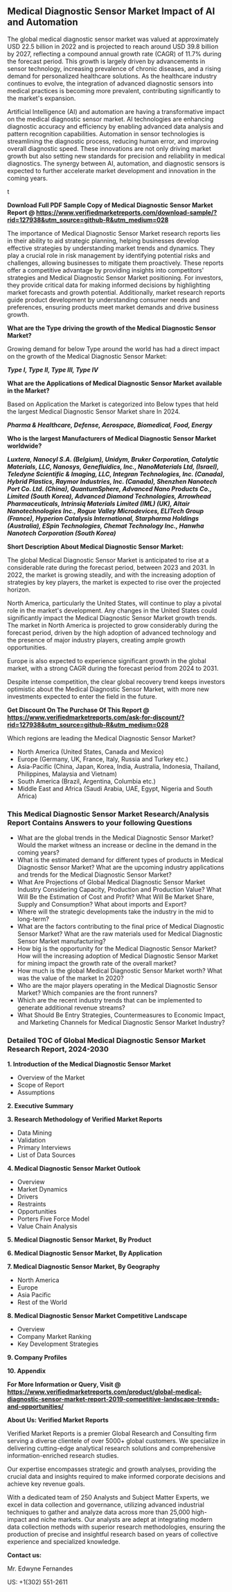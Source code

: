 <h2>Medical Diagnostic Sensor Market Impact of AI and Automation</h2><p>The global medical diagnostic sensor market was valued at approximately USD 22.5 billion in 2022 and is projected to reach around USD 39.8 billion by 2027, reflecting a compound annual growth rate (CAGR) of 11.7% during the forecast period. This growth is largely driven by advancements in sensor technology, increasing prevalence of chronic diseases, and a rising demand for personalized healthcare solutions. As the healthcare industry continues to evolve, the integration of advanced diagnostic sensors into medical practices is becoming more prevalent, contributing significantly to the market's expansion.</p><p>Artificial Intelligence (AI) and automation are having a transformative impact on the medical diagnostic sensor market. AI technologies are enhancing diagnostic accuracy and efficiency by enabling advanced data analysis and pattern recognition capabilities. Automation in sensor technologies is streamlining the diagnostic process, reducing human error, and improving overall diagnostic speed. These innovations are not only driving market growth but also setting new standards for precision and reliability in medical diagnostics. The synergy between AI, automation, and diagnostic sensors is expected to further accelerate market development and innovation in the coming years.</p>t</p><p id="" class=""><strong>Download Full PDF Sample Copy of Medical Diagnostic Sensor Market Report @ <a href="https://www.verifiedmarketreports.com/download-sample/?rid=127938&utm_source=github-R&utm_medium=028" target="_blank">https://www.verifiedmarketreports.com/download-sample/?rid=127938&utm_source=github-R&utm_medium=028</a></strong></p><p>The importance of&nbsp;Medical Diagnostic Sensor Market research reports lies in their ability to aid strategic planning, helping businesses develop effective strategies by understanding market trends and dynamics. They play a crucial role in risk management by identifying potential risks and challenges, allowing businesses to mitigate them proactively. These reports offer a competitive advantage by providing insights into competitors' strategies and Medical Diagnostic Sensor Market positioning. For investors, they provide critical data for making informed decisions by highlighting market forecasts and growth potential. Additionally, market research reports guide product development by understanding consumer needs and preferences, ensuring products meet market demands and drive business growth.</p><p><strong>What are the&nbsp;Type driving the growth of the Medical Diagnostic Sensor Market?</strong></p><p id="" class="">Growing demand for below Type around the world has had a direct impact on the growth of the Medical Diagnostic Sensor Market:</p><em><strong>Type I, Type II, Type III, Type IV</strong></em></p><strong>What are the&nbsp;Applications&nbsp;of Medical Diagnostic Sensor Market available in the Market?</strong></p><p id="" class="">Based on Application the Market is categorized into Below types that held the largest Medical Diagnostic Sensor Market share In 2024.</p><em><strong>Pharma & Healthcare, Defense, Aerospace, Biomedical, Food, Energy</strong></em></p><strong>Who is the largest Manufacturers of Medical Diagnostic Sensor Market worldwide?</strong></p><p><em><strong>Luxtera, Nanocyl S.A. (Belgium), Unidym, Bruker Corporation, Catalytic Materials, LLC, Nanosys, Genefluidics, Inc., NanoMaterials Ltd, (Israel), Teledyne Scientific & Imaging, LLC, Integran Technologies, Inc. (Canada), Hybrid Plastics, Raymor Industries, Inc. (Canada), Shenzhen Nanotech Port Co. Ltd. (China), QuantumSphere, Advanced Nano Products Co., Limited (South Korea), Advanced Diamond Technologies, Arrowhead Pharmaceuticals, Intrinsiq Materials Limited (IML) (UK), Altair Nanotechnologies Inc., Rogue Valley Microdevices, ELITech Group (France), Hyperion Catalysis International, Starpharma Holdings (Australia), ESpin Technologies, Chemat Technology Inc., Hanwha Nanotech Corporation (South Korea)</strong></em></p><p id="" class=""><strong>Short Description About Medical Diagnostic Sensor Market:</strong></p><p>The global Medical Diagnostic Sensor Market is anticipated to rise at a considerable rate during the forecast period, between 2023 and 2031. In 2022, the market is growing steadily, and with the increasing adoption of strategies by key players, the market is expected to rise over the projected horizon.</p><p>North America, particularly the United States, will continue to play a pivotal role in the market's development. Any changes in the United States could significantly impact the Medical Diagnostic Sensor Market growth trends. The market in North America is projected to grow considerably during the forecast period, driven by the high adoption of advanced technology and the presence of major industry players, creating ample growth opportunities.</p><p>Europe is also expected to experience significant growth in the global market, with a strong CAGR during the forecast period from 2024 to 2031.</p><p>Despite intense competition, the clear global recovery trend keeps investors optimistic about the Medical Diagnostic Sensor Market, with more new investments expected to enter the field in the future.</p><p id="" class=""><strong>Get Discount On The Purchase Of This Report @ <a href="https://www.verifiedmarketreports.com/ask-for-discount/?rid=127938&utm_source=github-R&utm_medium=028" target="_blank">https://www.verifiedmarketreports.com/ask-for-discount/?rid=127938&utm_source=github-R&utm_medium=028</a></strong></p>Which regions are leading the Medical Diagnostic Sensor Market?</p><ul><li>North America (United States, Canada and Mexico)</li><li>Europe (Germany, UK, France, Italy, Russia and Turkey etc.)</li><li>Asia-Pacific (China, Japan, Korea, India, Australia, Indonesia, Thailand, Philippines, Malaysia and Vietnam)</li><li>South America (Brazil, Argentina, Columbia etc.)</li><li>Middle East and Africa (Saudi Arabia, UAE, Egypt, Nigeria and South Africa)</li></ul><h3 id="" class="">This Medical Diagnostic Sensor Market Research/Analysis Report Contains Answers to your following Questions</h3><ul><li>What are the global trends in the Medical Diagnostic Sensor Market? Would the market witness an increase or decline in the demand in the coming years?</li><li>What is the estimated demand for different types of products in Medical Diagnostic Sensor Market? What are the upcoming industry applications and trends for the Medical Diagnostic Sensor Market?</li><li>What Are Projections of Global Medical Diagnostic Sensor Market Industry Considering Capacity, Production and Production Value? What Will Be the Estimation of Cost and Profit? What Will Be Market Share, Supply and Consumption? What about imports and Export?</li><li>Where will the strategic developments take the industry in the mid to long-term?</li><li>What are the factors contributing to the final price of Medical Diagnostic Sensor Market? What are the raw materials used for Medical Diagnostic Sensor Market manufacturing?</li><li>How big is the opportunity for the Medical Diagnostic Sensor Market? How will the increasing adoption of Medical Diagnostic Sensor Market for mining impact the growth rate of the overall market?</li><li>How much is the global Medical Diagnostic Sensor Market worth? What was the value of the market In 2020?</li><li>Who are the major players operating in the Medical Diagnostic Sensor Market? Which companies are the front runners?</li><li>Which are the recent industry trends that can be implemented to generate additional revenue streams?</li><li>What Should Be Entry Strategies, Countermeasures to Economic Impact, and Marketing Channels for Medical Diagnostic Sensor Market Industry?</li></ul><h3 id="" class="">Detailed TOC of Global Medical Diagnostic Sensor Market Research Report, 2024-2030</h3><p id="" class=""><strong>1. Introduction of the Medical Diagnostic Sensor Market</strong></p><ul><li>Overview of the Market</li><li>Scope of Report</li><li>Assumptions</li></ul><p id="" class=""><strong>2. Executive Summary</strong></p><p id="" class=""><strong>3. Research Methodology of Verified Market Reports</strong></p><ul><li>Data Mining</li><li>Validation</li><li>Primary Interviews</li><li>List of Data Sources</li></ul><p id="" class=""><strong>4. Medical Diagnostic Sensor Market Outlook</strong></p><ul><li>Overview</li><li>Market Dynamics</li><li>Drivers</li><li>Restraints</li><li>Opportunities</li><li>Porters Five Force Model</li><li>Value Chain Analysis</li></ul><p id="" class=""><strong>5. Medical Diagnostic Sensor Market, By Product</strong></p><p id="" class=""><strong>6. Medical Diagnostic Sensor Market, By Application</strong></p><p id="" class=""><strong>7. Medical Diagnostic Sensor Market, By Geography</strong></p><ul><li>North America</li><li>Europe</li><li>Asia Pacific</li><li>Rest of the World</li></ul><p id="" class=""><strong>8. Medical Diagnostic Sensor Market Competitive Landscape</strong></p><ul><li>Overview</li><li>Company Market Ranking</li><li>Key Development Strategies</li></ul><p id="" class=""><strong>9. Company Profiles</strong></p><p id="" class=""><strong>10. Appendix</strong></p><p id="" class=""><strong>For More Information or Query, Visit @ <a href="https://www.verifiedmarketreports.com/product/global-medical-diagnostic-sensor-market-report-2019-competitive-landscape-trends-and-opportunities/" target="_blank">https://www.verifiedmarketreports.com/product/global-medical-diagnostic-sensor-market-report-2019-competitive-landscape-trends-and-opportunities/</a></strong></p><p id="" class=""><strong>About Us: Verified Market Reports</strong></p><p id="" class="">Verified Market Reports is a premier Global Research and Consulting firm serving a diverse clientele of over 5000+ global customers. We specialize in delivering cutting-edge analytical research solutions and comprehensive information-enriched research studies.</p><p id="" class="">Our expertise encompasses strategic and growth analyses, providing the crucial data and insights required to make informed corporate decisions and achieve key revenue goals.</p><p id="" class="">With a dedicated team of 250 Analysts and Subject Matter Experts, we excel in data collection and governance, utilizing advanced industrial techniques to gather and analyze data across more than 25,000 high-impact and niche markets. Our analysts are adept at integrating modern data collection methods with superior research methodologies, ensuring the production of precise and insightful research based on years of collective experience and specialized knowledge.</p><p id="" class=""><strong>Contact us:</strong></p><p id="" class="">Mr. Edwyne Fernandes</p><p id="" class="">US: +1(302) 551-2611</p>